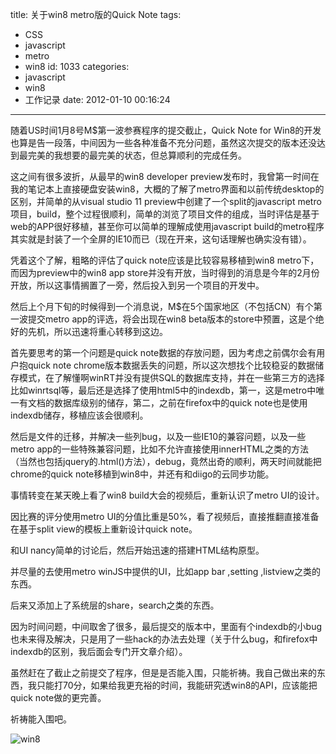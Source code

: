 title: 关于win8 metro版的Quick Note
tags:
  - CSS
  - javascript
  - metro
  - win8
id: 1033
categories:
  - javascript
  - win8
  - 工作记录
date: 2012-01-10 00:16:24
---

随着US时间1月8号M$第一波参赛程序的提交截止，Quick Note for Win8的开发也算是告一段落，中间因为一些各种准备不充分问题，虽然这次提交的版本还没达到最完美的我想要的最完美的状态，但总算顺利的完成任务。

这之间有很多波折，从最早的win8 developer preview发布时，我曾第一时间在我的笔记本上直接硬盘安装win8，大概的了解了metro界面和以前传统desktop的区别，并简单的从visual studio 11 preview中创建了一个split的javascript metro项目，build，整个过程很顺利，简单的浏览了项目文件的组成，当时评估是基于web的APP很好移植，甚至你可以简单的理解成使用javascript build的metro程序其实就是封装了一个全屏的IE10而已（现在开来，这句话理解也确实没有错）。

凭着这个了解，粗略的评估了quick note应该是比较容易移植到win8 metro下，而因为preview中的win8 app store并没有开放，当时得到的消息是今年的2月份开放，所以这事情搁置了一旁，然后投入到另一个项目的开发中。

然后上个月下旬的时候得到一个消息说，M$在5个国家地区（不包括CN）有个第一波提交metro app的评选，将会出现在win8 beta版本的store中预置，这是个绝好的先机，所以迅速将重心转移到这边。

首先要思考的第一个问题是quick note数据的存放问题，因为考虑之前偶尔会有用户抱quick note chrome版本数据丢失的问题，所以这次想找个比较稳妥的数据储存模式，在了解懂啊winRT并没有提供SQL的数据库支持，并在一些第三方的选择比如winrtsql等，最后还是选择了使用html5中的indexdb，第一，这是metro中唯一有文档的数据库级别的储存，第二，之前在firefox中的quick note也是使用indexdb储存，移植应该会很顺利。

然后是文件的迁移，并解决一些列bug，以及一些IE10的兼容问题，以及一些metro app的一些特殊兼容问题，比如不允许直接使用innerHTML之类的方法（当然也包括jquery的.html()方法），debug，竟然出奇的顺利，两天时间就能把chrome的quick note移植到win8中，并还有和diigo的云同步功能。

事情转变在某天晚上看了win8 build大会的视频后，重新认识了metro UI的设计。

因比赛的评分使用metro UI的分值比重是50%，看了视频后，直接推翻直接准备在基于split view的模板上重新设计quick note。

和UI nancy简单的讨论后，然后开始迅速的搭建HTML结构原型。

并尽量的去使用metro winJS中提供的UI，比如app bar ,setting ,listview之类的东西。

后来又添加上了系统层的share，search之类的东西。

因为时间问题，中间取舍了很多，最后提交的版本中，里面有个indexdb的小bug也未来得及解决，只是用了一些hack的办法去处理（关于什么bug，和firefox中indexdb的区别，我后面会专门开文章介绍）。

虽然赶在了截止之前提交了程序，但是是否能入围，只能祈祷。我自己做出来的东西，我只能打70分，如果给我更充裕的时间，我能研究透win8的API，应该能把quick note做的更完善。

祈祷能入围吧。

![](http://blog.liuyixi.com/wp-content/uploads/2012/01/win8.png "win8")